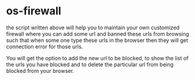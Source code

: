 # os-firewall
the script written above will help you to maintain your own customized firewall where you can add some url 
and banned these urls from browsing such that when some one type these urls in the browser then they will get 
connection error for those urls.

You will get the option to add the new url to be blocked, to show the list of the urls you have blocked and 
to delete the particular url from being blocked from your browser.
